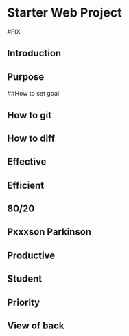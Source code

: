 # Starter Web Project

#FIX
## Introduction
## Purpose
##How to set goal
## How to git

## How to diff
## Effective
## Efficient

## 80/20
## Pxxxson  Parkinson
## Productive
## Student
## Priority

## View of back